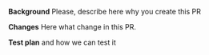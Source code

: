**Background**
Please, describe here why you create this PR

**Changes**
Here what change in this PR. 

**Test plan**
and how we can test it
